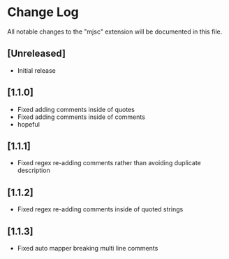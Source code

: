 # Change Log

All notable changes to the "mjsc" extension will be documented in this file.

## [Unreleased]

- Initial release

## [1.1.0]
- Fixed adding comments inside of quotes
- Fixed adding comments inside of comments
- hopeful

## [1.1.1]
- Fixed regex re-adding comments rather than avoiding duplicate description

## [1.1.2]
- Fixed regex re-adding comments inside of quoted strings

## [1.1.3]
- Fixed auto mapper breaking multi line comments
